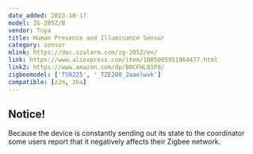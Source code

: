 ```yaml
---
date_added: 2023-10-17
model: ZG-205Z/B
vendor: Tuya
title: Human Presence and Illuminance Sensor
category: sensor
mlink: https://doc.szalarm.com/zg-205Z/en/
link: https://www.aliexpress.com/item/1005005951964477.html
link2: https://www.amazon.com/dp/B0CFHL81P8/
zigbeemodel: ['TS0225', '_TZE200_2aaelwxk']
compatible: [z2m, zha]
---
```


## Notice!

Because the device is constantly sending out its state to the coordinator some users report that it negatively affects their Zigbee network.
